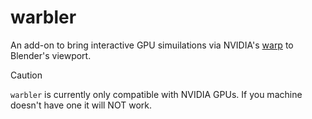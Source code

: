 # warbler

An add-on to bring interactive GPU simuilations via NVIDIA's [warp](https://github.com/NVIDIA/warp) to Blender's viewport.

> [!CAUTION]
> `warbler` is currently only compatible with NVIDIA GPUs. If you machine doesn't have one it will NOT work.
